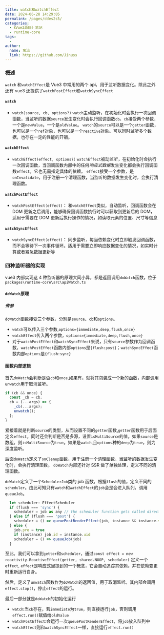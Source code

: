 ```yaml
---
title: watch和watchEffect
date: 2024-06-28 14:29:05
permalink: /pages/ddes2s5/
categories:
  - 《Vue3源码》笔记
  - runtime-core
tags:
  -
author:
  name: 东流
  link: https://github.com/Jinuss
---
```


### 概述

`watch` 和`watchEffect`是 Vue3 中常用的两个 api，用于监听数据变化。除此之外还有 vue3 还提供了`watchPostEffect`和`watchSyncEffect`

#### `watch`

- `watch(source, cb, options?)`
  `watch`主动监听，在初始化时会执行一次回调函数，当监听的数据`source`发生变化时会执行回调函数`cb`。`cb`接受两个参数，一个是`newValue`，一个是`oldValue`。
  `watch`的`source`可以是一个`getter`函数，也可以是一个`ref`对象，也可以是一个`reactive`对象。可以同时监听多个数据，也存在一定的性能的开销。

#### `watchEffect`

- `watchEffect(effect, options?)`
  `watchEffect`被动监听，在初始化时会执行一次回调函数，当回调函数内部中的任何*响应式数据*发生变化都会执行回调函数`effect`，它也无需指定具体的依赖。
  `effect`接受一个参数，是`onInvalidate`，用于注册一个清理函数，当监听的数据发生变化时，会执行清理函数。

#### `watchPostEffect`

- `watchPostEffect(effect)`：
  和`watchEffect`类似，自动监听，回调函数会在 DOM 更新之后调用，能够确保回调函数执行时可以获取到更新后的 DOM，适用于需要在 DOM 更新后执行操作的情况，如读取元素的位置、尺寸等信息

#### `watchSyncEffect`

- `watchSyncEffect(effect)`：
  同步监听，每当依赖变化时立即触发回调函数，而不会等待下一次事件循环。适用于需要立即响应数据变化的情况，如实时计算或者紧急数据更新等

### 四种监听器的实现

vue3 内部实现这 4 种监听器的原理大同小异，都是返回调用`doWatch`函数，位于`packages\runtime-core\src\apiWatch.ts`

#### `doWatch`原理

##### 传参

`doWatch`函数接受三个参数，分别是`source`、`cb`和`options`。

- `watch`可以传入三个参数,`options={immediate,deep,flush,once}`
- `watchEffect`传入两个参数，`options={immediate,deep,flush,once}`
- 对于`watchPostEffect`和`watchSyncEffect`来说，只有`source`参数作为回调函数，`watchPostEffect`函数内部`options`是`{flush:post}`；`watchSyncEffect`函数内部`options`是`{flush:sync}`

#### 函数内部逻辑

首先`doWatch`会判断是否`cb`和`once`,如果有，就将其包装成一个新的函数，内部调用`unwatch`用于取消监听。

```js
if (cb && once) {
  const _cb = cb;
  cb = (...args) => {
    _cb(...args);
    unwatch();
  };
}
```

紧接着就是判断`source`的类型，从而设置不同的`getter`函数,`getter`函数用于后面定义`effect`。同时还会判断是否是多源，设置`isMultiSource`的值，如果`source`是数组，则`isMultiSource`为`true`。如果是`watch`,且`options`种的`deep`为`true`，则为深度监听。

后面`doWatch`定义了`onClenup`函数，用于注册一个清理函数，当监听的数据发生变化时，会执行清理函数。
`doWatch`内部还针对 SSR 做了单独处理，定义不同的清理函数。

`doWatch`定义了一个`SchedulerJob`类的 job 函数，根据`flush`的值，定义不同的`scheduler`。由此可知只有`watch`和`watchEffect`的`job`会是会进入队列，调用`queueJob`。

```js
  let scheduler: EffectScheduler
  if (flush === 'sync') {
    scheduler = job as any // the scheduler function gets called directly
  } else if (flush === 'post') {
    scheduler = () => queuePostRenderEffect(job, instance && instance.suspense)
  } else {
    job.pre = true
    if (instance) job.id = instance.uid
    scheduler = () => queueJob(job)
  }
```

至此，我们可以拿到`getter`和`scheduler`，通过`const effect = new reactivity.ReactiveEffect(getter, shared.NOOP, scheduler)` 定义一个`effect`, `effect`是响应式里提到的一个概念，它会自动追踪其依赖，并在依赖变更时重新运行自身。

然后，定义了`unwatch`函数作为`doWatch`的返回值，用于取消监听。其内部会调用`effect.stop()`，停止`effect`的运行。

最后一部分就是`doWatch`的初始化运行

- `watch`:当`cb`存在，若`immediate`为`true`，则直接运行`job`，否则调用`effect.run()`赋值给`oldValue`
- `watchPostEffect`:会运行一次`queuePostRenderEffect`，将`job`放入队列中
- `watchEffect`则和`watchSyncEffect`一样，直接运行`effect.run()`
